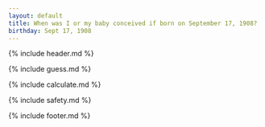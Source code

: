 ```yaml
---
layout: default
title: When was I or my baby conceived if born on September 17, 1908?
birthday: Sept 17, 1908
---
```


{% include header.md %}

{% include guess.md %}

{% include calculate.md %}

{% include safety.md %}

{% include footer.md %}



